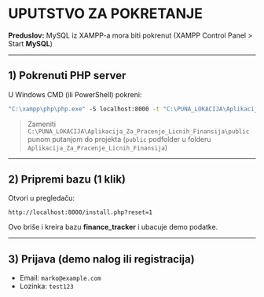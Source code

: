 # UPUTSTVO ZA POKRETANJE

**Preduslov:** MySQL iz XAMPP-a mora biti pokrenut
(XAMPP Control Panel > Start **MySQL**)

---

## 1) Pokrenuti PHP server

U Windows CMD (ili PowerShell) pokreni:

```bat
"C:\xampp\php\php.exe" -S localhost:8000 -t "C:\PUNA_LOKACIJA\Aplikacija_Za_Pracenje_Licnih_Finansija\public"
```

> Zameniti `C:\PUNA_LOKACIJA\Aplikacija_Za_Pracenje_Licnih_Finansija\public` punom putanjom do projekta (`public` podfolder u folderu `Aplikacija_Za_Pracenje_Licnih_Finansija`)

---

## 2) Pripremi bazu (1 klik)

Otvori u pregledaču:

```
http://localhost:8000/install.php?reset=1
```

Ovo briše i kreira bazu **finance\_tracker** i ubacuje demo podatke.

---

## 3) Prijava (demo nalog ili registracija)

* Email: `marko@example.com`
* Lozinka: `test123`
